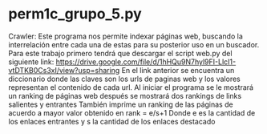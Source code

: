 # perm1c_grupo_5.py
Crawler: Este programa nos permite indexar páginas web, buscando la interrelación entre cada una de estas para su posterior uso en un buscador. Para este trabajo primero tendrá que descargar el script web.py del siguiente link:  https://drive.google.com/file/d/1hHQu9N7hyl9FI-LlcI1-vtDTKB0Cs3xI/view?usp=sharing En el link anterior se encuentra un diccionario donde las claves son los urls de paginas web y los valores representan el contenido de cada url. Al iniciar el programa se le mostrará un ranking de páginas web después se mostrará dos rankings de links salientes y entrantes También imprime un ranking de las páginas de acuerdo a mayor valor obtenido en rank = e/s+1 Donde e es la cantidad de los enlaces entrantes y s la cantidad de los enlaces destacado 
